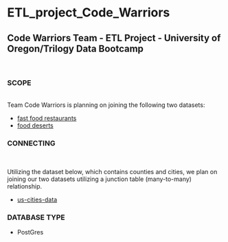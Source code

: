 # ETL_project_Code_Warriors
<h2>Code Warriors Team - ETL Project - University of Oregon/Trilogy Data Bootcamp</h2>
<br>
<h3>SCOPE</h3>
<br>
Team Code Warriors is planning on joining the following two datasets:
<ul>
    <li>
    <a href="https://www.kaggle.com/datafiniti/fast-food-restaurants">fast food restaurants</a></li>
    <li> <a href="https://www.kaggle.com/tcrammond/food-access-and-food-deserts">food deserts</a></li>
    </ul>
<h3>CONNECTING</h3>
<br>
<p>Utilizing the dataset below, which contains counties and cities, we plan on joining our two datasets utilizing a junction table (many-to-many) relationship.</p>
<ul>
    <li>
    <a href="https://simplemaps.com/data/us-cities">us-cities-data</a></li/>
    </ul>
<h3>DATABASE TYPE</h3>
<ul>
    <li> PostGres </li>
    </ul>
